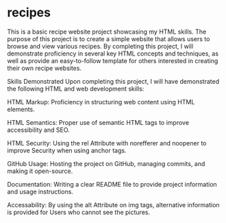 # recipes
This is a basic recipe website project showcasing my HTML skills. The purpose of this project is to create a simple website that allows users to browse and view various recipes. By completing this project, I will demonstrate proficiency in several key HTML concepts and techniques, as well as provide an easy-to-follow template for others interested in creating their own recipe websites.

Skills Demonstrated
Upon completing this project, I will have demonstrated the following HTML and web development skills:

HTML Markup: Proficiency in structuring web content using HTML elements.

HTML Semantics: Proper use of semantic HTML tags to improve accessibility and SEO.

HTML Security: Using the rel Attribute with norefferer and noopener to improve Security when using anchor tags.

GitHub Usage: Hosting the project on GitHub, managing commits, and making it open-source.

Documentation: Writing a clear README file to provide project information and usage instructions.

Accessability: By using the alt Attribute on img tags, alternative information is provided for Users who cannot see the pictures.
